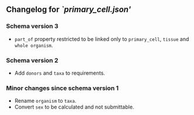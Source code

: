 ## Changelog for *`primary_cell.json'*

### Schema version 3

* `part_of` property restricted to be linked only to `primary_cell`, `tissue` and `whole organism`.

### Schema version 2

* Add `donors` and `taxa` to requirements.

### Minor changes since schema version 1

* Rename `organism` to `taxa`.
* Convert `sex` to be calculated and not submittable.
